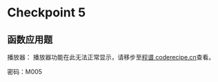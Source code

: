 Checkpoint 5
====
函数应用题
----
播放器：
<cr type="player" parameters="XMzg1Njc0MjQxNg=="><notice>播放器功能在此无法正常显示，请移步至[程谱 coderecipe.cn](https://coderecipe.cn/learn/1)查看。</notice></cr>

密码：M005
